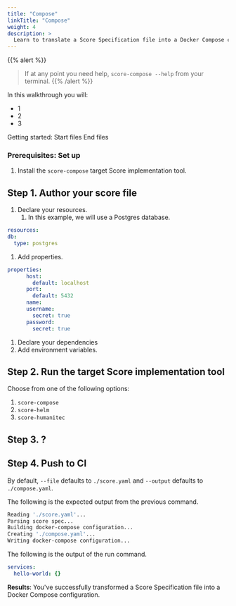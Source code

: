 ```yaml
---
title: "Compose"
linkTitle: "Compose"
weight: 4
description: >
  Learn to translate a Score Specification file into a Docker Compose configuration with the target Score implementation tool.
---
```


{{% alert %}}

> If at any point you need help, `score-compose --help` from your terminal.
> {{% /alert %}}

In this walkthrough you will:

- 1
- 2
- 3

Getting started:
Start files
End files

### Prerequisites: Set up

1. Install the `score-compose` target Score implementation tool.

## Step 1. Author your score file

1. Declare your resources.
   1. In this example, we will use a Postgres database.

```yaml
resources:
db:
  type: postgres
```

1. Add properties.

```yaml
properties:
      host:
        default: localhost
      port:
        default: 5432
      name:
      username:
        secret: true
      password:
        secret: true
```

1. Declare your dependencies
2. Add environment variables.

## Step 2. Run the target Score implementation tool

Choose from one of the following options:

1. `score-compose`
2. `score-helm`
3. `score-humanitec`

## Step 3. ?

## Step 4. Push to CI

By default, `--file` defaults to `./score.yaml` and `--output` defaults to `./compose.yaml`.

The following is the expected output from the previous command.

```bash
Reading './score.yaml'...
Parsing score spec...
Building docker-compose configuration...
Creating './compose.yaml'...
Writing docker-compose configuration...
```

The following is the output of the run command.

```yaml
services:
  hello-world: {}
```

**Results**: You've successfully transformed a Score Specification file into a Docker Compose configuration.
